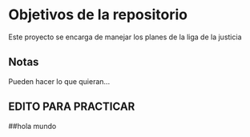 # Objetivos de la repositorio

Este proyecto se encarga de manejar los planes de la liga de la justicia


## Notas
Pueden hacer lo que quieran...
## EDITO PARA PRACTICAR
##hola mundo
